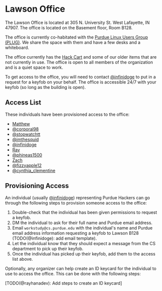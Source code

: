 # Lawson Office

The Lawson Office is located at 305 N. University St. West Lafayette, IN 47907. The office is located on the Basement
floor, Room B128.

The office is currently co-habitated with the [Purdue Linux Users Group (PLUG)](https://purduelug.org/). We share
the space with them and have a few desks and a whiteboard.

The office currently has the [Hack Cart](/events/hack-night/hack-cart.md) and some of our older items
that are not currently in use. The office is open to all members of the organization and is a quiet space to work.

To get access to the office, you will need to contact [@infinidoge](https://github.com/purduehackers/dark-forest/blob/main/people/organizers/infinidoge.md)
to put in a request for a keyfob on your behalf. The office is accessible 24/7 with your keyfob (so long as the
building is open).

## Access List

These individuals have been provisioned access to the office:

- [Matthew](https://github.com/purduehackers/dark-forest/blob/main/people/organizers/hewillyeah.md)
- [@corporal98](https://github.com/purduehackers/dark-forest/blob/main/people/past-organizers/corporal98.md)
- [@stopwatchtt](https://github.com/purduehackers/dark-forest/blob/main/people/organizers/stopwatchtt.md)
- [@imthesquid](https://github.com/purduehackers/dark-forest/blob/main/people/organizers/imthesquid.md)
- [@infinidoge](https://github.com/purduehackers/dark-forest/blob/main/people/organizers/infinidoge.md)
- [Ray](https://github.com/purduehackers/dark-forest/blob/main/people/organizers/rayhanadev.md)
- [@phineas1500](https://github.com/purduehackers/dark-forest/blob/main/people/organizers/phineas1500.md)
- [Zach](https://github.com/purduehackers/dark-forest/blob/main/people/hack-bishops/iracc__.md)
- [@fizzyapple12](https://github.com/purduehackers/dark-forest/blob/main/people/organizers/fizzyapple12.md)
- [@cynthia_clementine](https://github.com/purduehackers/dark-forest/blob/main/people/hack-bishops/cynthia_clementine.md)

## Provisioning Access

An individual (usually [@infinidoge](https://github.com/purduehackers/dark-forest/blob/main/people/organizers/infinidoge.md))
representing Purdue Hackers can go through the following steps to provision someone access to the office:

1. Double-check that the individual has been given permissions to request a keyfob.
2. DM the individual to ask for their full name and Purdue email address.
3. Email `workstudy@cs.purdue.edu` with the individual's name and Purdue email address information requesting a
   keyfob to Lawson B128 (TODO(@infinidoge): add email template).
4. Let the individual know that they should expect a message from the CS department to pick up their keyfob.
5. Once the individual has picked up their keyfob, add them to the access list above.

Optionally, any organizer can help create an ID keycard for the individual to use to access the office. This can be
done with the following steps:

[TODO(@rayhanadev): Add steps to create an ID keycard]
